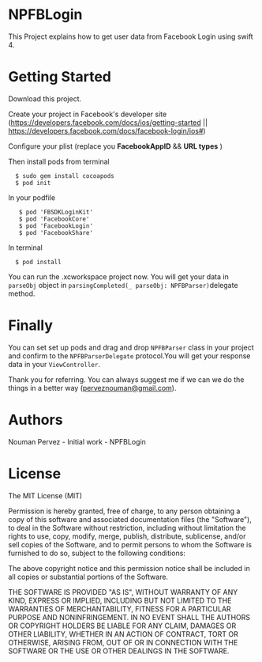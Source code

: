 # NPFBLogin

This Project explains how to get user data from Facebook Login using swift 4.

# Getting Started

Download this project.

Create your project in Facebook's developer site (https://developers.facebook.com/docs/ios/getting-started || https://developers.facebook.com/docs/facebook-login/ios#)

Configure your plist (replace you **FacebookAppID** && **URL types** )

Then install pods from terminal

  ```
    $ sudo gem install cocoapods
    $ pod init
  ```
  
 In your podfile
 ```
    $ pod 'FBSDKLoginKit'
    $ pod 'FacebookCore'
    $ pod 'FacebookLogin'
    $ pod 'FacebookShare'
  ``` 
  In terminal
  ```
    $ pod install
  ```
    
 You can run the .xcworkspace project now.
 You will get your data in `parseObj` object in `parsingCompleted(_ parseObj: NPFBParser)`delegate method.
 
 # Finally
 You can set set up pods and drag and drop `NPFBParser` class in your project and confirm to the `NPFBParserDelegate` protocol.You will get your response data in your `ViewController`.
 
 Thank you for referring. You can always suggest me if we can we do the things in a better way (perveznouman@gmail.com).

# Authors

Nouman Pervez - Initial work - NPFBLogin

# License

The MIT License (MIT)

Permission is hereby granted, free of charge, to any person obtaining a copy of
this software and associated documentation files (the "Software"), to deal in
the Software without restriction, including without limitation the rights to
use, copy, modify, merge, publish, distribute, sublicense, and/or sell copies of
the Software, and to permit persons to whom the Software is furnished to do so,
subject to the following conditions:

The above copyright notice and this permission notice shall be included in all
copies or substantial portions of the Software.

THE SOFTWARE IS PROVIDED "AS IS", WITHOUT WARRANTY OF ANY KIND, EXPRESS OR
IMPLIED, INCLUDING BUT NOT LIMITED TO THE WARRANTIES OF MERCHANTABILITY, FITNESS
FOR A PARTICULAR PURPOSE AND NONINFRINGEMENT. IN NO EVENT SHALL THE AUTHORS OR
COPYRIGHT HOLDERS BE LIABLE FOR ANY CLAIM, DAMAGES OR OTHER LIABILITY, WHETHER
IN AN ACTION OF CONTRACT, TORT OR OTHERWISE, ARISING FROM, OUT OF OR IN
CONNECTION WITH THE SOFTWARE OR THE USE OR OTHER DEALINGS IN THE SOFTWARE.
